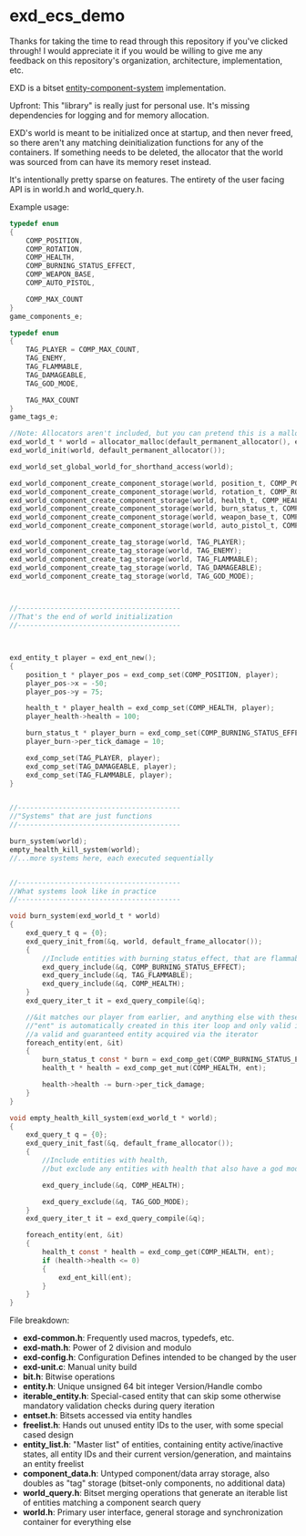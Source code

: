 # exd_ecs_demo
Thanks for taking the time to read through this repository if you've clicked through! I would appreciate it if you would be willing to give me any feedback on this repository's organization, architecture, implementation, etc.

EXD is a bitset [entity-component-system](https://en.wikipedia.org/wiki/Entity_component_system) implementation.

Upfront: This "library" is really just for personal use. It's missing dependencies for logging and for memory allocation.

EXD's world is meant to be initialized once at startup, and then never freed, so there aren't any matching deinitialization functions for any of the containers. If something needs to be deleted, the allocator that the world was sourced from can have its memory reset instead.

It's intentionally pretty sparse on features. The entirety of the user facing API is in world.h and world_query.h.

Example usage:

```c
typedef enum
{
	COMP_POSITION,
	COMP_ROTATION,
	COMP_HEALTH,
	COMP_BURNING_STATUS_EFFECT,
	COMP_WEAPON_BASE,
	COMP_AUTO_PISTOL,

	COMP_MAX_COUNT
}
game_components_e;

typedef enum
{
	TAG_PLAYER = COMP_MAX_COUNT,
	TAG_ENEMY,
	TAG_FLAMMABLE,
	TAG_DAMAGEABLE,
	TAG_GOD_MODE,

	TAG_MAX_COUNT
}
game_tags_e;

//Note: Allocators aren't included, but you can pretend this is a malloc call instead
exd_world_t * world = allocator_malloc(default_permanent_allocator(), exd_world_t, 1);
exd_world_init(world, default_permanent_allocator());

exd_world_set_global_world_for_shorthand_access(world);

exd_world_component_create_component_storage(world, position_t, COMP_POSITION);
exd_world_component_create_component_storage(world, rotation_t, COMP_ROTATION);
exd_world_component_create_component_storage(world, health_t, COMP_HEALTH);
exd_world_component_create_component_storage(world, burn_status_t, COMP_BURNING_STATUS_EFFECT);
exd_world_component_create_component_storage(world, weapon_base_t, COMP_WEAPON_BASE);
exd_world_component_create_component_storage(world, auto_pistol_t, COMP_AUTO_PISTOL);

exd_world_component_create_tag_storage(world, TAG_PLAYER);
exd_world_component_create_tag_storage(world, TAG_ENEMY);
exd_world_component_create_tag_storage(world, TAG_FLAMMABLE);
exd_world_component_create_tag_storage(world, TAG_DAMAGEABLE);
exd_world_component_create_tag_storage(world, TAG_GOD_MODE);



//----------------------------------------
//That's the end of world initialization
//----------------------------------------



exd_entity_t player = exd_ent_new();
{
	position_t * player_pos = exd_comp_set(COMP_POSITION, player);
	player_pos->x = -50;
	player_pos->y = 75;

	health_t * player_health = exd_comp_set(COMP_HEALTH, player);
	player_health->health = 100;

	burn_status_t * player_burn = exd_comp_set(COMP_BURNING_STATUS_EFFECT, player);
	player_burn->per_tick_damage = 10;

	exd_comp_set(TAG_PLAYER, player);
	exd_comp_set(TAG_DAMAGEABLE, player);
	exd_comp_set(TAG_FLAMMABLE, player);
}


//----------------------------------------
//"Systems" that are just functions
//----------------------------------------

burn_system(world);
empty_health_kill_system(world);
//...more systems here, each executed sequentially


//----------------------------------------
//What systems look like in practice
//----------------------------------------

void burn_system(exd_world_t * world)
{
	exd_query_t q = {0};
	exd_query_init_from(&q, world, default_frame_allocator());
	{
		//Include entities with burning_status_effect, that are flammable, and have health
		exd_query_include(&q, COMP_BURNING_STATUS_EFFECT);
		exd_query_include(&q, TAG_FLAMMABLE);
		exd_query_include(&q, COMP_HEALTH);
	}
	exd_query_iter_t it = exd_query_compile(&q); 

	//&it matches our player from earlier, and anything else with these components and tags
	//"ent" is automatically created in this iter loop and only valid inside the loop. ent represents
	//a valid and guaranteed entity acquired via the iterator
	foreach_entity(ent, &it)
	{
		burn_status_t const * burn = exd_comp_get(COMP_BURNING_STATUS_EFFECT, ent);
		health_t * health = exd_comp_get_mut(COMP_HEALTH, ent);

		health->health -= burn->per_tick_damage;
	}
}

void empty_health_kill_system(exd_world_t * world);
{
	exd_query_t q = {0};
	exd_query_init_fast(&q, default_frame_allocator());
	{
		//Include entities with health,
		//but exclude any entities with health that also have a god mode state (aka invulnerable)

		exd_query_include(&q, COMP_HEALTH);

		exd_query_exclude(&q, TAG_GOD_MODE);
	}
	exd_query_iter_t it = exd_query_compile(&q);

	foreach_entity(ent, &it)
	{
		health_t const * health = exd_comp_get(COMP_HEALTH, ent);
		if (health->health <= 0)
		{
			exd_ent_kill(ent);
		}
	}
}
```

File breakdown:

* **exd-common.h**: Frequently used macros, typedefs, etc.
* **exd-math.h**: Power of 2 division and modulo
* **exd-config.h**: Configuration Defines intended to be changed by the user
* **exd-unit.c**: Manual unity build
* **bit.h**: Bitwise operations
* **entity.h**: Unique unsigned 64 bit integer Version/Handle combo
* **iterable_entity.h**: Special-cased entity that can skip some otherwise mandatory validation checks during query iteration
* **entset.h**: Bitsets accessed via entity handles
* **freelist.h**: Hands out unused entity IDs to the user, with some special cased design
* **entity_list.h**: "Master list" of entities, containing entity active/inactive states, all entity IDs and their current version/generation, and maintains an entity freelist
* **component_data.h**: Untyped component/data array storage, also doubles as "tag" storage (bitset-only components, no additional data)
* **world_query.h**: Bitset merging operations that generate an iterable list of entities matching a component search query
* **world.h**: Primary user interface, general storage and synchronization container for everything else